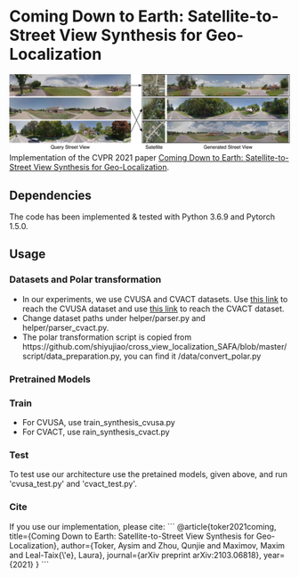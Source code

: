 <h1> Coming Down to Earth: Satellite-to-Street View Synthesis for Geo-Localization </h1>
<img src="./teaser-small.png">
Implementation of the CVPR 2021 paper <a href="https://arxiv.org/pdf/2103.06818.pdf">Coming Down to Earth: Satellite-to-Street View Synthesis for Geo-Localization</a>. 
<h2> Dependencies </h2>
The code has been implemented & tested with Python 3.6.9 and Pytorch 1.5.0.
<h2> Usage </h2>
<h3> Datasets and Polar transformation</h3>
<ul>
<li> In our experiments, we use CVUSA and CVACT datasets. Use <a href="https://github.com/viibridges/crossnet">this link</a> to reach the CVUSA dataset and use <a href="https://github.com/Liumouliu/OriCNN">this link</a> to reach the CVACT dataset. </li>
<li> Change dataset paths under helper/parser.py and helper/parser_cvact.py. </li>
<li> The polar transformation script is copied from https://github.com/shiyujiao/cross_view_localization_SAFA/blob/master/script/data_preparation.py, you can find it /data/convert_polar.py </li>
</ul>
<h3> Pretrained Models </h3>
<h3> Train </h3>
<ul>
<li> For CVUSA, use train_synthesis_cvusa.py </li>
<li> For CVACT, use rain_synthesis_cvact.py </li>
</ul>
<h3> Test </h3>
To test use our architecture use the pretained models, given above, and run 'cvusa_test.py' and 'cvact_test.py'.
<h3> Cite </h3>
If you use our implementation, please cite:
```
@article{toker2021coming,
  title={Coming Down to Earth: Satellite-to-Street View Synthesis for Geo-Localization},
  author={Toker, Aysim and Zhou, Qunjie and Maximov, Maxim and Leal-Taix{\'e}, Laura},
  journal={arXiv preprint arXiv:2103.06818},
  year={2021}
}
```
